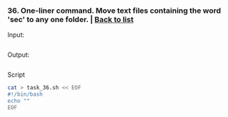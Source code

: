 ### <a id='task_36'>36. One-liner command. Move text files containing the word 'sec' to any one folder.</a>  |  [Back to list](#back_to_list)

Input:
``` bash

```

Output:
```

```

Script
``` bash
cat > task_36.sh << EOF
#!/bin/bash
echo ""
EOF
```
